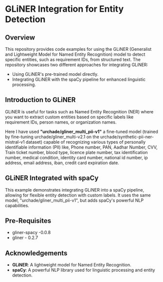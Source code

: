 # GLiNER Integration for Entity Detection
## Overview
This repository provides code examples for using the GLiNER (Generalist and Lightweight Model for Named Entity Recognition) model to detect specific entities, such as requirement IDs, from structured text. The repository showcases two different approaches for integrating GLiNER:

- Using GLiNER's pre-trained model directly.
- Integrating GLiNER with the spaCy pipeline for enhanced linguistic processing.

## Introduction to GLiNER
GLiNER is useful for tasks such as Named Entity Recognition (NER) where you want to extract custom entities based on specific labels like requirement IDs, person names, or organization names. 


Here I have used **"urchade/gliner_multi_pii-v1"** a fine-tuned model (trained by fine-tuning urchade/gliner_multi-v2.1 on the urchade/synthetic-pii-ner-mistral-v1 dataset) capable of recognizing various types of personally identifiable information (PII) like, Phone number, PAN, Aadhar Number, CVV, Train ticket number, blood type, licence plate number, tax identification number, medical condition, identity card number, national id number, ip address, email address, iban, credit card expiration date.

## GLiNER Integrated with spaCy

This example demonstrates integrating GLiNER into a spaCy pipeline, allowing for flexible entity detection with custom labels. It uses the same model, "urchade/gliner_multi_pii-v1", but adds spaCy's powerful NLP capabilities.

## Pre-Requisites

- gliner-spacy -0.0.8
- gliner - 0.2.7

## Acknowledgements

- **GLiNER**: A lightweight model for Named Entity Recognition.
- **spaCy**: A powerful NLP library used for linguistic processing and entity detection.
